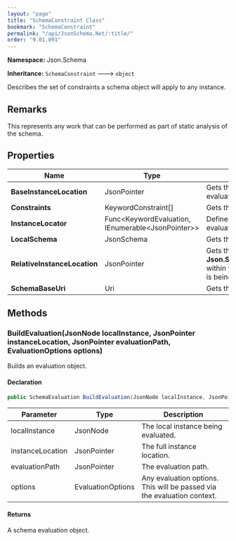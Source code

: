 ```yaml
---
layout: "page"
title: "SchemaConstraint Class"
bookmark: "SchemaConstraint"
permalink: "/api/JsonSchema.Net/:title/"
order: "9.01.091"
---
```

**Namespace:** Json.Schema

**Inheritance:**
`SchemaConstraint`
 🡒 
`object`

Describes the set of constraints a schema object will apply to any instance.

## Remarks

This represents any work that can be performed as part of static analysis of the schema.

## Properties

| Name | Type | Summary |
|---|---|---|
| **BaseInstanceLocation** | JsonPointer | Gets the base location within the instance that is being evaluated. |
| **Constraints** | KeywordConstraint[] | Gets the set of keyword constraints. |
| **InstanceLocator** | Func\<KeywordEvaluation, IEnumerable\<JsonPointer\>\> | Defines a method to identify relative instance locations at evaluation time. |
| **LocalSchema** | JsonSchema | Gets the local **Json.Schema.JsonSchema**. |
| **RelativeInstanceLocation** | JsonPointer | Gets the location relative to **Json.Schema.SchemaConstraint.BaseInstanceLocation** within the instance that<br>is being evaluated. |
| **SchemaBaseUri** | Uri | Gets the schema's base URI. |

## Methods

### BuildEvaluation(JsonNode localInstance, JsonPointer instanceLocation, JsonPointer evaluationPath, EvaluationOptions options)

Builds an evaluation object.

#### Declaration

```c#
public SchemaEvaluation BuildEvaluation(JsonNode localInstance, JsonPointer instanceLocation, JsonPointer evaluationPath, EvaluationOptions options)
```

| Parameter | Type | Description |
|---|---|---|
| localInstance | JsonNode | The local instance being evaluated. |
| instanceLocation | JsonPointer | The full instance location. |
| evaluationPath | JsonPointer | The evaluation path. |
| options | EvaluationOptions | Any evaluation options.  This will be passed via the evaluation context. |


#### Returns

A schema evaluation object.

